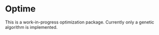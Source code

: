 # Optime
This is a work-in-progress optimization package.
Currently only a genetic algorithm is implemented.